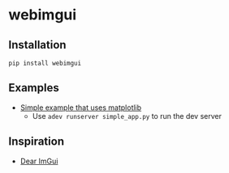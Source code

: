 # webimgui

## Installation
`pip install webimgui`

## Examples
* [Simple example that uses matplotlib](https://github.com/elnardu/webimgui/blob/master/examples/simple_app.py)
  * Use `adev runserver simple_app.py` to run the dev server

## Inspiration
* [Dear ImGui](https://github.com/ocornut/imgui)
